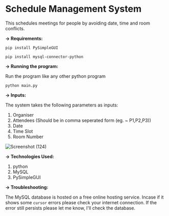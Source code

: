 <h1>Schedule Management System</h1>

This schedules meetings for people by avoiding date, time and room conflicts.

**-> Requirements:**

`pip install PySimpleGUI`

`pip install mysql-connector-python`

**-> Running the program:**

Run the program like any other python program

`python main.py`



**-> Inputs:**

The system takes the following parameters as inputs:

1) Organiser
2) Attendees (Should be in comma seperated form (eg. ~ P1,P2,P3))
3) Date
4) Time Slot
5) Room Number

![Screenshot (124)](https://user-images.githubusercontent.com/10665095/127857511-f77e7828-417f-4b50-bdae-f07c614edf9b.png)

**-> Technologies Used:**
1) python 
2) MySQL
3) PySimpleGUI

**-> Troubleshooting:**

The MySQL database is hosted on a free online hosting service. Incase if it shows some `cursor` errors please check your internet connection.
If the error still persists please let me know, I'll check the database.


